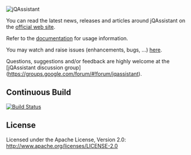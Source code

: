 ![jQAssistant](https://github.com/buschmais/jqassistant/wiki/images/logo_jqa-small.png "jQAssistant")


You can read the latest news, releases and articles around jQAssistant on the [official web site](http://jqassistant.org).

Refer to the [documentation](https://buschmais.github.io/jqassistant/doc/1.0.0-M3) for usage information.

You may watch and raise issues (enhancements, bugs, ...) [here](https://github.com/buschmais/jqassistant/issues).

Questions, suggestions and/or feedback are highly welcome at the [jQAssistant discussion group] (https://groups.google.com/forum/#!forum/jqassistant).

## Continuous Build

[![Build Status](https://travis-ci.org/buschmais/jqassistant.svg?branch=master)](https://travis-ci.org/buschmais/jqassistant)

## License

Licensed under the Apache License, Version 2.0: http://www.apache.org/licenses/LICENSE-2.0
